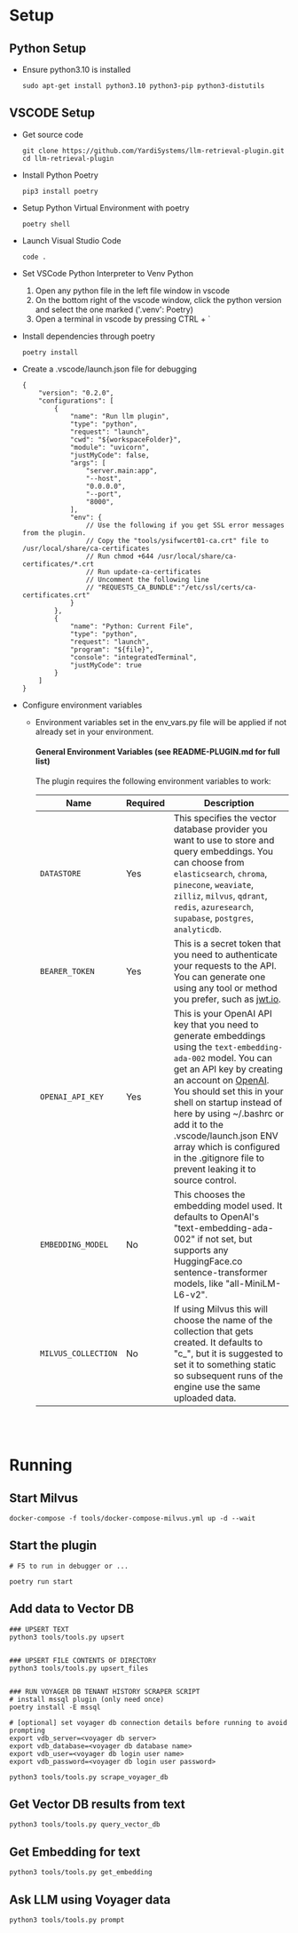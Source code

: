 # Setup
## Python Setup
- Ensure python3.10 is installed
    ```
    sudo apt-get install python3.10 python3-pip python3-distutils
    ```

## VSCODE Setup
- Get source code
    ```
    git clone https://github.com/YardiSystems/llm-retrieval-plugin.git
    cd llm-retrieval-plugin
    ```

- Install Python Poetry
    ```
    pip3 install poetry
    ```

- Setup Python Virtual Environment with poetry
    ```
    poetry shell
    ```

- Launch Visual Studio Code
    ```
    code .
    ```

- Set VSCode Python Interpreter to Venv Python
    1. Open any python file in the left file window in vscode
    2. On the bottom right of the vscode window, click the python version and select the one marked ('.venv': Poetry)
    3. Open a terminal in vscode by pressing CTRL + `

- Install dependencies through poetry
    ```
    poetry install
    ```

- Create a .vscode/launch.json file for debugging
    ```
    {
        "version": "0.2.0",
        "configurations": [
            {
                "name": "Run llm plugin",
                "type": "python",
                "request": "launch",
                "cwd": "${workspaceFolder}",
                "module": "uvicorn",
                "justMyCode": false,
                "args": [
                    "server.main:app",
                    "--host",
                    "0.0.0.0",
                    "--port",
                    "8000",
                ],
                "env": {
                    // Use the following if you get SSL error messages from the plugin.
                    // Copy the "tools/ysifwcert01-ca.crt" file to /usr/local/share/ca-certificates
                    // Run chmod +644 /usr/local/share/ca-certificates/*.crt
                    // Run update-ca-certificates
                    // Uncomment the following line
                    // "REQUESTS_CA_BUNDLE":"/etc/ssl/certs/ca-certificates.crt"
                }
            },
            {
                "name": "Python: Current File",
                "type": "python",
                "request": "launch",
                "program": "${file}",
                "console": "integratedTerminal",
                "justMyCode": true
            }
        ]
    }
    ```

- Configure environment variables
    - Environment variables set in the env_vars.py file will be applied if not already set in your environment.
        #### General Environment Variables (see README-PLUGIN.md for full list)

        The plugin requires the following environment variables to work:

        | Name             | Required | Description                                                                                                                                                                                                                                                   |
        | ---------------- | -------- | ------------------------------------------------------------------------------------------------------------------------------------------------------------------------------------------------------------------------------------------------------------- |
        | `DATASTORE`      | Yes      | This specifies the vector database provider you want to use to store and query embeddings. You can choose from `elasticsearch`, `chroma`, `pinecone`, `weaviate`, `zilliz`, `milvus`, `qdrant`, `redis`, `azuresearch`, `supabase`, `postgres`, `analyticdb`. |
        | `BEARER_TOKEN`   | Yes      | This is a secret token that you need to authenticate your requests to the API. You can generate one using any tool or method you prefer, such as [jwt.io](https://jwt.io/).
        | `OPENAI_API_KEY` | Yes      | This is your OpenAI API key that you need to generate embeddings using the `text-embedding-ada-002` model. You can get an API key by creating an account on [OpenAI](https://openai.com/). You should set this in your shell on startup instead of here by using ~/.bashrc or add it to the .vscode/launch.json ENV array which is configured in the .gitignore file to prevent leaking it to source control.
        | `EMBEDDING_MODEL`| No       | This chooses the embedding model used. It defaults to OpenAI's "text-embedding-ada-002" if not set, but supports any HuggingFace.co sentence-transformer models, like "all-MiniLM-L6-v2".
        | `MILVUS_COLLECTION`| No       | If using Milvus this will choose the name of the collection that gets created. It defaults to "c_<GUID>", but it is suggested to set it to something static so subsequent runs of the engine use the same uploaded data.

<br />
<br />

# Running

## Start Milvus
```
docker-compose -f tools/docker-compose-milvus.yml up -d --wait
```


## Start the plugin
```
# F5 to run in debugger or ...

poetry run start
```


## Add data to Vector DB
```
### UPSERT TEXT
python3 tools/tools.py upsert


### UPSERT FILE CONTENTS OF DIRECTORY
python3 tools/tools.py upsert_files


### RUN VOYAGER DB TENANT HISTORY SCRAPER SCRIPT
# install mssql plugin (only need once)
poetry install -E mssql

# [optional] set voyager db connection details before running to avoid prompting
export vdb_server=<voyager db server>
export vdb_database=<voyager db database name>
export vdb_user=<voyager db login user name>
export vdb_password=<voyager db login user password>

python3 tools/tools.py scrape_voyager_db
```


## Get Vector DB results from text
```
python3 tools/tools.py query_vector_db
```


## Get Embedding for text
```
python3 tools/tools.py get_embedding
```


## Ask LLM using Voyager data
```
python3 tools/tools.py prompt
```
